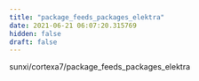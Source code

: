 ```yaml
---
title: "package_feeds_packages_elektra"
date: 2021-06-21 06:07:20.315769
hidden: false
draft: false
---
```


sunxi/cortexa7/package_feeds_packages_elektra

